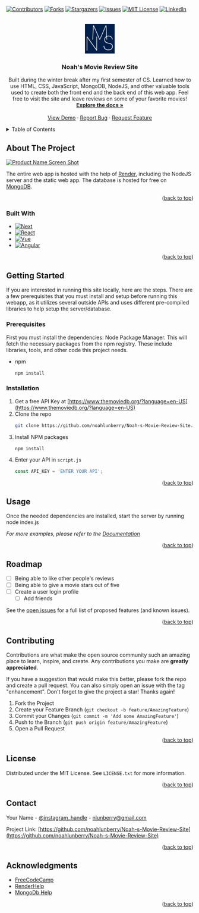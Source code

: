 <!-- Improved compatibility of back to top link: See: https://github.com/othneildrew/Best-README-Template/pull/73 -->
<a name="readme-top"></a>
<!--
*** Thanks for checking out the Best-README-Template. If you have a suggestion
*** that would make this better, please fork the repo and create a pull request
*** or simply open an issue with the tag "enhancement".
*** Don't forget to give the project a star!
*** Thanks again! Now go create something AMAZING! :D
-->



<!-- PROJECT SHIELDS -->
<!--
*** I'm using markdown "reference style" links for readability.
*** Reference links are enclosed in brackets [ ] instead of parentheses ( ).
*** See the bottom of this document for the declaration of the reference variables
*** for contributors-url, forks-url, etc. This is an optional, concise syntax you may use.
*** https://www.markdownguide.org/basic-syntax/#reference-style-links
-->
[![Contributors][contributors-shield]][contributors-url]
[![Forks][forks-shield]][forks-url]
[![Stargazers][stars-shield]][stars-url]
[![Issues][issues-shield]][issues-url]
[![MIT License][license-shield]][license-url]
[![LinkedIn][linkedin-shield]][linkedin-url]



<!-- PROJECT LOGO -->
<br />
<div align="center">
  <a href="https://github.com/noahlunberry/Noah-s-Movie-Review-Site">
    <img src="N.png" alt="Logo" width="80" height="80">
  </a>

<h3 align="center">Noah's Movie Review Site</h3>

  <p align="center">
    Built during the winter break after my first semester of CS. Learned how to use HTML, CSS, JavaScript, MongoDB, NodeJS, and other valuable tools used to create both the front end and the back end of this web app. Feel free to visit the site and leave reviews on some of your favorite movies!
    <br />
    <a href="https://github.com/noahlunberry/Noah-s-Movie-Review-Site"><strong>Explore the docs »</strong></a>
    <br />
    <br />
    <a href="https://noahmoviesite.onrender.com/">View Demo</a>
    ·
    <a href="https://github.com/noahlunberry/Noah-s-Movie-Review-Site/issues">Report Bug</a>
    ·
    <a href="https://github.com/noahlunberry/Noah-s-Movie-Review-Site/issues">Request Feature</a>
  </p>
</div>



<!-- TABLE OF CONTENTS -->
<details>
  <summary>Table of Contents</summary>
  <ol>
    <li>
      <a href="#about-the-project">About The Project</a>
      <ul>
        <li><a href="#built-with">Built With</a></li>
      </ul>
    </li>
    <li>
      <a href="#getting-started">Getting Started</a>
      <ul>
        <li><a href="#prerequisites">Prerequisites</a></li>
        <li><a href="#installation">Installation</a></li>
      </ul>
    </li>
    <li><a href="#usage">Usage</a></li>
    <li><a href="#roadmap">Roadmap</a></li>
    <li><a href="#contributing">Contributing</a></li>
    <li><a href="#license">License</a></li>
    <li><a href="#contact">Contact</a></li>
    <li><a href="#acknowledgments">Acknowledgments</a></li>
  </ol>
</details>



<!-- ABOUT THE PROJECT -->
## About The Project

[![Product Name Screen Shot][product-screenshot]](https://noahmoviesite.onrender.com/)

The entire web app is hosted with the help of <a href="https://render.com/">Render</a>, including the NodeJS server and the static web app. The database is hosted for free on <a href="https://www.mongodb.com/">MongoDB</a>.

<p align="right">(<a href="#readme-top">back to top</a>)</p>



### Built With

* [![Next][Next.js]][Next-url]
* [![React][React.js]][React-url]
* [![Vue][Vue.js]][Vue-url]
* [![Angular][Angular.io]][Angular-url]


<p align="right">(<a href="#readme-top">back to top</a>)</p>



<!-- GETTING STARTED -->
## Getting Started

If you are interested in running this site locally, here are the steps. There are a few prerequisites that you must install and setup before running this webapp, as it utilizes several outside APIs and uses different pre-compiled libraries to help setup the server/database.

### Prerequisites

First you must install the dependencies: Node Package Manager. This will fetch the necessary packages from the npm registry. These include libraries, tools, and other code this project needs.
* npm
  ```sh
  npm install
  ```

### Installation

1. Get a free API Key at [https://www.themoviedb.org/?language=en-US](https://www.themoviedb.org/?language=en-US)
2. Clone the repo
   ```sh
   git clone https://github.com/noahlunberry/Noah-s-Movie-Review-Site.git
   ```
3. Install NPM packages
   ```sh
   npm install
   ```
4. Enter your API in `script.js`
   ```js
   const API_KEY = 'ENTER YOUR API';
   ```

<p align="right">(<a href="#readme-top">back to top</a>)</p>



<!-- USAGE EXAMPLES -->
## Usage

Once the needed dependencies are installed, start the server by running node index.js

_For more examples, please refer to the [Documentation](https://example.com)_

<p align="right">(<a href="#readme-top">back to top</a>)</p>



<!-- ROADMAP -->
## Roadmap

- [ ] Being able to like other people's reviews
- [ ] Being able to give a movie stars out of five
- [ ] Create a user login profile 
    - [ ] Add friends

See the [open issues](https://github.com/noahlunberry/Noah-s-Movie-Review-Site/issues) for a full list of proposed features (and known issues).

<p align="right">(<a href="#readme-top">back to top</a>)</p>



<!-- CONTRIBUTING -->
## Contributing

Contributions are what make the open source community such an amazing place to learn, inspire, and create. Any contributions you make are **greatly appreciated**.

If you have a suggestion that would make this better, please fork the repo and create a pull request. You can also simply open an issue with the tag "enhancement".
Don't forget to give the project a star! Thanks again!

1. Fork the Project
2. Create your Feature Branch (`git checkout -b feature/AmazingFeature`)
3. Commit your Changes (`git commit -m 'Add some AmazingFeature'`)
4. Push to the Branch (`git push origin feature/AmazingFeature`)
5. Open a Pull Request

<p align="right">(<a href="#readme-top">back to top</a>)</p>



<!-- LICENSE -->
## License

Distributed under the MIT License. See `LICENSE.txt` for more information.

<p align="right">(<a href="#readme-top">back to top</a>)</p>



<!-- CONTACT -->
## Contact

Your Name - [@instagram_handle](https://www.instagram.com/noahlunberry/) - nlunberry@gmail.com

Project Link: [https://github.com/noahlunberry/Noah-s-Movie-Review-Site](https://github.com/noahlunberry/Noah-s-Movie-Review-Site)

<p align="right">(<a href="#readme-top">back to top</a>)</p>



<!-- ACKNOWLEDGMENTS -->
## Acknowledgments

* [FreeCodeCamp](https://www.youtube.com/watch?v=nu_pCVPKzTk)
* [RenderHelp](https://www.youtube.com/watch?v=P_c7Wn2eU68)
* [MongoDb Help](https://www.reddit.com/r/javascript/comments/10dm1d1/nodejs_mongodb_the_complete_guide/)

<p align="right">(<a href="#readme-top">back to top</a>)</p>



<!-- MARKDOWN LINKS & IMAGES -->
<!-- https://www.markdownguide.org/basic-syntax/#reference-style-links -->
[contributors-shield]: https://img.shields.io/github/contributors/noahlunberry/Noah-s-Movie-Review-Site.svg?style=for-the-badge
[contributors-url]: https://github.com/noahlunberry/Noah-s-Movie-Review-Site/graphs/contributors
[forks-shield]: https://img.shields.io/github/forks/noahlunberry/Noah-s-Movie-Review-Site.svg?style=for-the-badge
[forks-url]: https://github.com/noahlunberry/Noah-s-Movie-Review-Site/network/members
[stars-shield]: https://img.shields.io/github/stars/noahlunberry/Noah-s-Movie-Review-Site.svg?style=for-the-badge
[stars-url]: https://github.com/noahlunberry/Noah-s-Movie-Review-Site/stargazers
[issues-shield]: https://img.shields.io/github/issues/noahlunberry/Noah-s-Movie-Review-Site.svg?style=for-the-badge
[issues-url]: https://github.com/noahlunberry/Noah-s-Movie-Review-Site/issues
[license-shield]: https://img.shields.io/github/license/noahlunberry/Noah-s-Movie-Review-Site.svg?style=for-the-badge
[license-url]: https://github.com/noahlunberry/Noah-s-Movie-Review-Site/blob/master/LICENSE.txt
[linkedin-shield]: https://img.shields.io/badge/-LinkedIn-black.svg?style=for-the-badge&logo=linkedin&colorB=555
[linkedin-url]: https://linkedin.com/in/noah-lunberry-134391233
[product-screenshot]: /Capture.PNG
[Next.js]: https://img.shields.io/badge/MongoDB-000000?style=for-the-badge&logo=mongodb&logoColor=white
[Next-url]: https://www.mongodb.com/
[React.js]: https://img.shields.io/badge/NodeJS-20232A?style=for-the-badge&logo=nodedotjs&logoColor=61DAFB
[React-url]: https://nodejs.org/en
[Vue.js]: https://img.shields.io/badge/Express.js-35495E?style=for-the-badge&logo=express&logoColor=4FC08D
[Vue-url]: https://expressjs.com/
[Angular.io]: https://img.shields.io/badge/Render-DD0031?style=for-the-badge&logo=render&logoColor=white
[Angular-url]: https://render.com
[Svelte.dev]: https://img.shields.io/badge/Svelte-4A4A55?style=for-the-badge&logo=svelte&logoColor=FF3E00
[Svelte-url]: https://svelte.dev/
[Laravel.com]: https://img.shields.io/badge/Laravel-FF2D20?style=for-the-badge&logo=laravel&logoColor=white
[Laravel-url]: https://laravel.com
[Bootstrap.com]: https://img.shields.io/badge/Bootstrap-563D7C?style=for-the-badge&logo=bootstrap&logoColor=white
[Bootstrap-url]: https://getbootstrap.com
[JQuery.com]: https://img.shields.io/badge/jQuery-0769AD?style=for-the-badge&logo=jquery&logoColor=white
[JQuery-url]: https://jquery.com 
